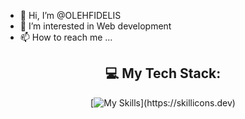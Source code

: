 - 👋 Hi, I’m @OLEHFIDELIS
- 👀 I’m interested in Web development 
- 📫 How to reach me ...

<!---
OLEHFIDELIS/OLEHFIDELIS is a ✨ special ✨ repository because its `README.md` (this file) appears on your GitHub profile.
You can click the Preview link to take a look at your changes.
--->
<div align="center">
  
## 💻 My Tech Stack:

  [![My Skills](https://skillicons.dev/icons?i=vscode,html,css,bootstrap,js,git,tailwind,nodejs,express,react,)](https://skillicons.dev)
  
</div>
